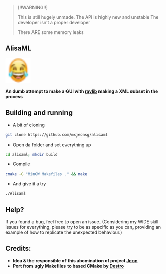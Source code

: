 > [!!WARNING!!]
>
>
> This is still hugely unmade.
> The API is highly new and unstable
> The developer isn't a proper developer
>
> There ARE some memory leaks


## AlisaML

<img src="https://raw.githubusercontent.com/mxjeonsg/cloud/main/alisaml/meow.png" width=80 height=80>

**An dumb attempt to make a GUI with [raylib](https://raylib.com) making a**
**XML subset in the process**


## Building and running

* A bit of cloning
``` bash
git clone https://github.com/mxjeonsg/alisaml
```
* Open da folder and set everything up
``` bash
cd alisaml; mkdir build
```
* Compile
``` bash
cmake -G "MinGW Makefiles ." && make
```
* And give it a try
``` bash
./Alisaml
```


## Help?

If you found a bug, feel free to open an issue.
(Considering my WIDE skill issues for everything,
 please try to be as specific as you can, providing
 an example of how to replicate the unexpected
 behaviour.)

## Credits:

- **Idea & the responsible of this abomination of project [Jeon](https://github.com/mxjeonsg)**
- **Port from ugly Makefiles to based CMake by [Destro](https://github.com/destroK503)**